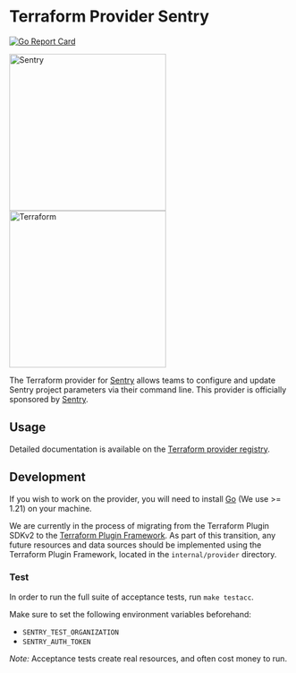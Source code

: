 # Terraform Provider Sentry

[![Go Report Card](https://goreportcard.com/badge/github.com/mzglinski/terraform-provider-sentry)](https://goreportcard.com/report/github.com/mzglinski/terraform-provider-sentry)

<a href="https://sentry.io/?utm_source=terraform&utm_medium=docs" target="_blank">
    <img src="sentry.svg" alt="Sentry" width="280">
</a>

<a href="https://www.terraform.io/" target="_blank">
    <img src="terraform.svg" alt="Terraform" width="280">
</a>

The Terraform provider for [Sentry](https://sentry.io/?utm_source=terraform&utm_medium=docs) allows teams to configure and update Sentry project parameters via their command line. This provider is officially sponsored by [Sentry](https://sentry.io/?utm_source=terraform&utm_medium=docs).

## Usage

Detailed documentation is available on the [Terraform provider registry](https://registry.terraform.io/providers/jianyuan/sentry/latest).

## Development

If you wish to work on the provider, you will need to install [Go](https://go.dev/doc/install) (We use >= 1.21) on your machine.

We are currently in the process of migrating from the Terraform Plugin SDKv2 to the [Terraform Plugin Framework](https://github.com/hashicorp/terraform-plugin-framework). As part of this transition, any future resources and data sources should be implemented using the Terraform Plugin Framework, located in the `internal/provider` directory.

### Test

In order to run the full suite of acceptance tests, run `make testacc`.

Make sure to set the following environment variables beforehand:

- `SENTRY_TEST_ORGANIZATION`
- `SENTRY_AUTH_TOKEN`

_Note:_ Acceptance tests create real resources, and often cost money to run.

